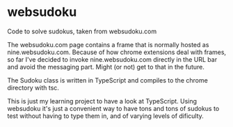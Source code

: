 # websudoku
Code to solve sudokus, taken from websudoku.com

The websudoku.com page contains a frame that is normally hosted as nine.websudoku.com. Because of how chrome extensions deal with frames, so far I've decided to invoke nine.websudoku.com directly in the URL bar and avoid the messaging part. Might (or not) get to that in the future.

The Sudoku class is written in TypeScript and compiles to the chrome directory with tsc.

This is just my learning project to have a look at TypeScript. Using websudoku it's just a convenient way to have tons and tons of sudokus to test without having to type them in, and of varying levels of dificulty.

